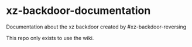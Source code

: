 # xz-backdoor-documentation
Documentation about the xz backdoor created by #xz-backdoor-reversing

This repo only exists to use the wiki.
